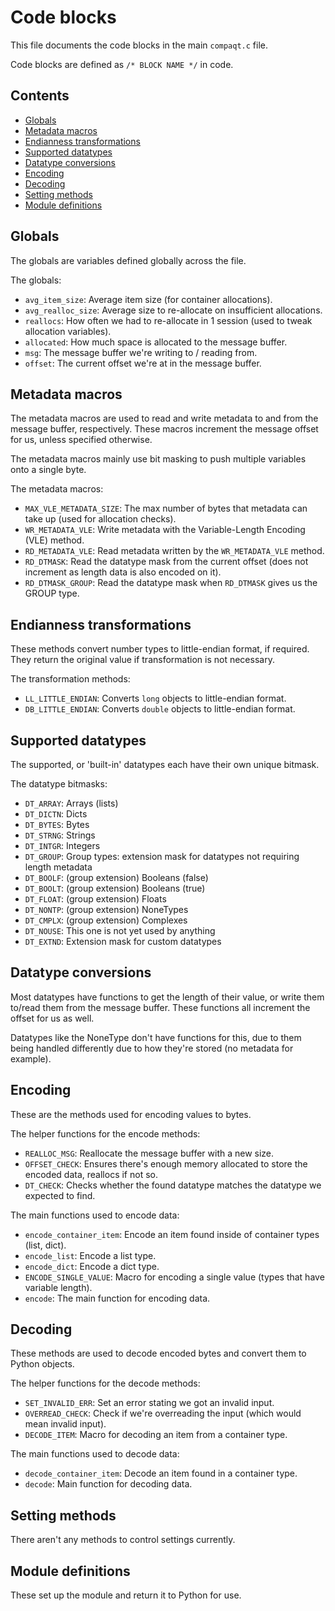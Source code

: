 # Code blocks

This file documents the code blocks in the main `compaqt.c` file.

Code blocks are defined as `/* BLOCK NAME */` in code.


## Contents

- [Globals](#globals)
- [Metadata macros](#metadata-macros)
- [Endianness transformations](#endianness-transformations)
- [Supported datatypes](#supported-datatypes)
- [Datatype conversions](#datatype-conversions)
- [Encoding](#encoding)
- [Decoding](#decoding)
- [Setting methods](#setting-methods)
- [Module definitions](#module-definitions)


## Globals

The globals are variables defined globally across the file.

The globals:
- `avg_item_size`:     Average item size (for container allocations).
- `avg_realloc_size`:  Average size to re-allocate on insufficient allocations.
- `reallocs`:          How often we had to re-allocate in 1 session (used to tweak allocation variables).
- `allocated`:         How much space is allocated to the message buffer.
- `msg`:               The message buffer we're writing to / reading from.
- `offset`:            The current offset we're at in the message buffer.


## Metadata macros

The metadata macros are used to read and write metadata to and from the message buffer, respectively.
These macros increment the message offset for us, unless specified otherwise.

The metadata macros mainly use bit masking to push multiple variables onto a single byte.

The metadata macros:
- `MAX_VLE_METADATA_SIZE`:  The max number of bytes that metadata can take up (used for allocation checks).
- `WR_METADATA_VLE`:        Write metadata with the Variable-Length Encoding (VLE) method.
- `RD_METADATA_VLE`:        Read metadata written by the `WR_METADATA_VLE` method.
- `RD_DTMASK`:              Read the datatype mask from the current offset (does not increment as length data is also encoded on it).
- `RD_DTMASK_GROUP`:        Read the datatype mask when `RD_DTMASK` gives us the GROUP type.


## Endianness transformations

These methods convert number types to little-endian format, if required. They return the original value if transformation is not necessary.

The transformation methods:
- `LL_LITTLE_ENDIAN`:  Converts `long` objects to little-endian format.
- `DB_LITTLE_ENDIAN`:  Converts `double` objects to little-endian format.


## Supported datatypes

The supported, or 'built-in' datatypes each have their own unique bitmask.

The datatype bitmasks:
- `DT_ARRAY`:  Arrays (lists)
- `DT_DICTN`:  Dicts
- `DT_BYTES`:  Bytes
- `DT_STRNG`:  Strings
- `DT_INTGR`:  Integers
- `DT_GROUP`:  Group types: extension mask for datatypes not requiring length metadata
- `DT_BOOLF`:  (group extension) Booleans (false)
- `DT_BOOLT`:  (group extension) Booleans (true)
- `DT_FLOAT`:  (group extension) Floats
- `DT_NONTP`:  (group extension) NoneTypes
- `DT_CMPLX`:  (group extension) Complexes
- `DT_NOUSE`:  This one is not yet used by anything
- `DT_EXTND`:  Extension mask for custom datatypes


## Datatype conversions

Most datatypes have functions to get the length of their value, or write them to/read them from the message buffer.
These functions all increment the offset for us as well.

Datatypes like the NoneType don't have functions for this, due to them being handled differently due to how they're stored (no metadata for example).


## Encoding

These are the methods used for encoding values to bytes.

The helper functions for the encode methods:
- `REALLOC_MSG`:   Reallocate the message buffer with a new size.
- `OFFSET_CHECK`:  Ensures there's enough memory allocated to store the encoded data, reallocs if not so.
- `DT_CHECK`:      Checks whether the found datatype matches the datatype we expected to find.

The main functions used to encode data:
- `encode_container_item`:  Encode an item found inside of container types (list, dict).
- `encode_list`:            Encode a list type.
- `encode_dict`:            Encode a dict type.
- `ENCODE_SINGLE_VALUE`:    Macro for encoding a single value (types that have variable length).
- `encode`:                 The main function for encoding data.


## Decoding

These methods are used to decode encoded bytes and convert them to Python objects.

The helper functions for the decode methods:
- `SET_INVALID_ERR`:  Set an error stating we got an invalid input.
- `OVERREAD_CHECK`:   Check if we're overreading the input (which would mean invalid input).
- `DECODE_ITEM`:      Macro for decoding an item from a container type.

The main functions used to decode data:
- `decode_container_item`:  Decode an item found in a container type.
- `decode`:                 Main function for decoding data.


## Setting methods

There aren't any methods to control settings currently.


## Module definitions

These set up the module and return it to Python for use.

